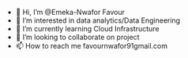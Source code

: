 - 👋 Hi, I’m @Emeka-Nwafor Favour
- 👀 I’m interested in data analytics/Data Engineering
- 🌱 I’m currently learning Cloud Infrastructure
- 💞️ I’m looking to collaborate on project
- 📫 How to reach me favournwafor91gmail.com

<!---
Fhevus/Fhevus is a ✨ special ✨ repository because its `README.md` (this file) appears on your GitHub profile.
You can click the Preview link to take a look at your changes.
--->
